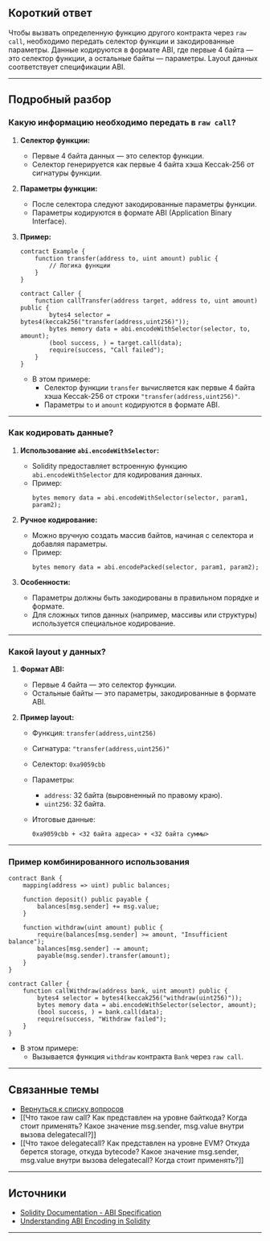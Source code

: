 
## Короткий ответ

Чтобы вызвать определенную функцию другого контракта через `raw call`, необходимо передать селектор функции и закодированные параметры. Данные кодируются в формате ABI, где первые 4 байта — это селектор функции, а остальные байты — параметры. Layout данных соответствует спецификации ABI.

---

## Подробный разбор

### **Какую информацию необходимо передать в `raw call`?**
1. **Селектор функции:**
   - Первые 4 байта данных — это селектор функции.
   - Селектор генерируется как первые 4 байта хэша Keccak-256 от сигнатуры функции.

2. **Параметры функции:**
   - После селектора следуют закодированные параметры функции.
   - Параметры кодируются в формате ABI (Application Binary Interface).

3. **Пример:**
   ```solidity
   contract Example {
       function transfer(address to, uint amount) public {
           // Логика функции
       }
   }

   contract Caller {
       function callTransfer(address target, address to, uint amount) public {
           bytes4 selector = bytes4(keccak256("transfer(address,uint256)"));
           bytes memory data = abi.encodeWithSelector(selector, to, amount);
           (bool success, ) = target.call(data);
           require(success, "Call failed");
       }
   }
   ```

   - В этом примере:
     - Селектор функции `transfer` вычисляется как первые 4 байта хэша Keccak-256 от строки `"transfer(address,uint256)"`.
     - Параметры `to` и `amount` кодируются в формате ABI.

---

### **Как кодировать данные?**
1. **Использование `abi.encodeWithSelector`:**
   - Solidity предоставляет встроенную функцию `abi.encodeWithSelector` для кодирования данных.
   - Пример:
     ```solidity
     bytes memory data = abi.encodeWithSelector(selector, param1, param2);
     ```

2. **Ручное кодирование:**
   - Можно вручную создать массив байтов, начиная с селектора и добавляя параметры.
   - Пример:
     ```solidity
     bytes memory data = abi.encodePacked(selector, param1, param2);
     ```

3. **Особенности:**
   - Параметры должны быть закодированы в правильном порядке и формате.
   - Для сложных типов данных (например, массивы или структуры) используется специальное кодирование.

---

### **Какой layout у данных?**
1. **Формат ABI:**
   - Первые 4 байта — это селектор функции.
   - Остальные байты — это параметры, закодированные в формате ABI.

2. **Пример layout:**
   - Функция: `transfer(address,uint256)`
   - Сигнатура: `"transfer(address,uint256)"`
   - Селектор: `0xa9059cbb`
   - Параметры:
     - `address`: 32 байта (выровненный по правому краю).
     - `uint256`: 32 байта.

   - Итоговые данные:
     ```
     0xa9059cbb + <32 байта адреса> + <32 байта суммы>
     ```

---

### **Пример комбинированного использования**
```solidity
contract Bank {
    mapping(address => uint) public balances;

    function deposit() public payable {
        balances[msg.sender] += msg.value;
    }

    function withdraw(uint amount) public {
        require(balances[msg.sender] >= amount, "Insufficient balance");
        balances[msg.sender] -= amount;
        payable(msg.sender).transfer(amount);
    }
}

contract Caller {
    function callWithdraw(address bank, uint amount) public {
        bytes4 selector = bytes4(keccak256("withdraw(uint256)"));
        bytes memory data = abi.encodeWithSelector(selector, amount);
        (bool success, ) = bank.call(data);
        require(success, "Withdraw failed");
    }
}
```

- В этом примере:
  - Вызывается функция `withdraw` контракта `Bank` через `raw call`.

---

## Связанные темы
- [Вернуться к списку вопросов](5.%20Список%20вопросов.md)
- [[Что такое raw call? Как представлен на уровне байткода? Когда стоит применять? Какое значение msg.sender, msg.value внутри вызова delegatecall?]]
- [[Что такое delegatecall? Как представлен на уровне EVM? Откуда берется storage, откуда bytecode? Какое значение msg.sender, msg.value внутри вызова delegatecall? Когда стоит применять?]]

---

## Источники
- [Solidity Documentation - ABI Specification](https://docs.soliditylang.org/en/latest/abi-spec.html)
- [Understanding ABI Encoding in Solidity](https://ethereum.stackexchange.com/questions/11471/how-does-the-function-selector-work-in-solidity)
---